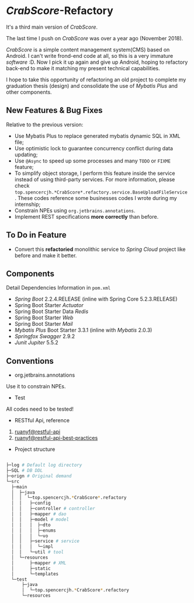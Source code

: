 # *CrabScore*-Refactory

It's a third main version of *CrabScore*.

The last time I push on *CrabScore* was over a year ago (November 2018).

*CrabScore* is a simple content management system(CMS) based on Android. I can't write frond-end code at all, so this is a very immature *software* :D. Now I pick it up again and give up Android, hoping to refactory back-end to make it matching my present technical capabilities.

I hope to take this opportunity of refactoring an old project to complete my graduation thesis (design) and consolidate the use of *Mybatis Plus* and other components.

## New Features & Bug Fixes

Relative to the previous version:

* Use Mybatis Plus to replace generated mybatis dynamic SQL in XML file;
* Use optimistic lock to guarantee concurrency conflict during data updating;
* Use `@Async` to speed ​​up some processes and many `TODO` or `FIXME` feature;
* To simplify object storage, I perform this feature inside the service instead of using third-party services. For more information, please check `top.spencercjh.*CrabScore*.refactory.service.BaseUploadFileService` . These codes reference some businesses codes I wrote during my internship;
* Constrain NPEs using `org.jetbrains.annotations`. 
* Implement REST specifications **more correctly** than before.

## To Do in Feature

* Convert this **refactoried** monolithic service to *Spring Cloud* project like before and make it better.

## Components

Detail Dependencies Information in `pom.xml` 

* *Spring Boot* 2.2.4.RELEASE (inline with Spring Core 5.2.3.RELEASE)
* Spring Boot Starter *Actuator*
* Spring Boot Starter Data *Redis*
* Spring Boot Starter *Web*
* Spring Boot Starter *Mail*
* *Mybatis Plus* Boot Starter 3.3.1 (inline with *Mybatis* 2.0.3)
* *Springfox Swagger* 2.9.2
* *Junit Jupiter* 5.5.2

## Conventions

* org.jetbrains.annotations

Use it to constrain NPEs.

* Test

All codes need to be tested!

* RESTful Api, reference

1. [ruanyf@restful-api](http://www.ruanyifeng.com/blog/2014/05/restful_api.html)
2. [ruanyf@restful-api-best-practices](http://www.ruanyifeng.com/blog/2018/10/restful-api-best-practices.html)

* Project structure

```sh

├─log # Default log directory
├─SQL # DB DDL
├─orign # Original demand
└─src
  ├─main
  │  ├─java
  │  │  └─top.spencercjh.*CrabScore*.refactory
  │  │   ├─config
  │  │   ├─controller # controller
  │  │   ├─mapper # dao
  │  │   ├─model # model
  │  │   │  ├─dto
  │  │   │  ├─enums
  │  │   │  └─vo
  │  │   ├─service # service
  │  │   │  └─impl
  │  │   └─util # tool
  │  └─resources
  │      ├─mapper # XML
  │      ├─static
  │      └─templates
  └─test
      ├─java
      │  └─top.spencercjh.*CrabScore*.refactory
      └─resources
```
